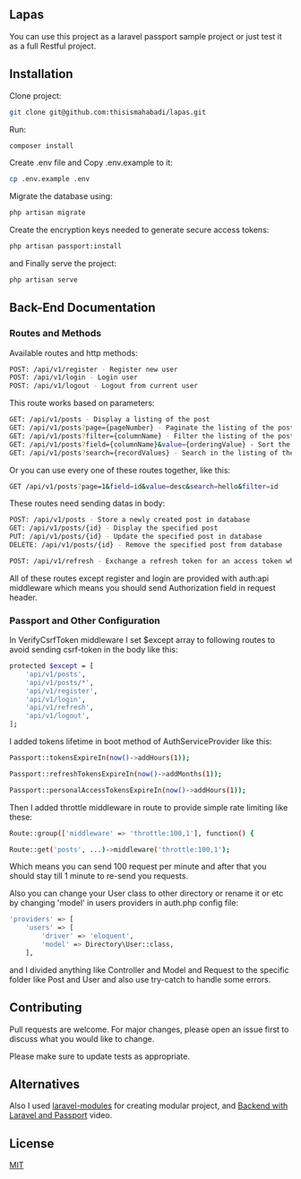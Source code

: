 ## Lapas
You can use this project as a laravel passport sample project or just test it as a full Restful project.

## Installation
Clone project:
```bash
git clone git@github.com:thisismahabadi/lapas.git
```

Run:
```bash
composer install
```

Create .env file and Copy .env.example to it:
```bash
cp .env.example .env
```

Migrate the database using:
```bash
php artisan migrate
```

Create the encryption keys needed to generate secure access tokens:
```bash
php artisan passport:install
```

and Finally serve the project:
```bash
php artisan serve
```

## Back-End Documentation

### Routes and Methods

Available routes and http methods:

```bash
POST: /api/v1/register - Register new user
POST: /api/v1/login - Login user
POST: /api/v1/logout - Logout from current user
```

This route works based on parameters:

```bash
GET: /api/v1/posts - Display a listing of the post
GET: /api/v1/posts?page={pageNumber} - Paginate the listing of the post
GET: /api/v1/posts?filter={columnName} - Filter the listing of the post
GET: /api/v1/posts?field={columnName}&value={orderingValue} - Sort the listing of the post
GET: /api/v1/posts?search={recordValues} - Search in the listing of the post
```

Or you can use every one of these routes together, like this:

```bash
GET /api/v1/posts?page=1&field=id&value=desc&search=hello&filter=id
```

These routes need sending datas in body:

```bash
POST: /api/v1/posts - Store a newly created post in database
GET: /api/v1/posts/{id} - Display the specified post
PUT: /api/v1/posts/{id} - Update the specified post in database
DELETE: /api/v1/posts/{id} - Remove the specified post from database

POST: /api/v1/refresh - Exchange a refresh token for an access token when the access token has expired
```

All of these routes except register and login are provided with auth:api middleware which means you should send Authorization field in request header.

### Passport and Other Configuration

In VerifyCsrfToken middleware I set $except array to following routes to avoid sending csrf-token in the body like this:

```bash
protected $except = [
    'api/v1/posts',
    'api/v1/posts/*',
    'api/v1/register',
    'api/v1/login',
    'api/v1/refresh',
    'api/v1/logout',
];
```

I added tokens lifetime in boot method of AuthServiceProvider like this:

```bash
Passport::tokensExpireIn(now()->addHours(1));

Passport::refreshTokensExpireIn(now()->addMonths(1));

Passport::personalAccessTokensExpireIn(now()->addHours(1));
```

Then I added throttle middleware in route to provide simple rate limiting like these:

```bash
Route::group(['middleware' => 'throttle:100,1'], function() {

Route::get('posts', ...)->middleware('throttle:100,1');
```
Which means you can send 100 request per minute and after that you should stay till 1 minute to re-send you requests.

Also you can change your User class to other directory or rename it or etc by changing 'model' in users providers in auth.php config file:

```bash
'providers' => [
    'users' => [
        'driver' => 'eloquent',
        'model' => Directory\User::class,
    ],
```

and I divided anything like Controller and Model and Request to the specific folder like Post and User and also use try-catch to handle some errors.

## Contributing
Pull requests are welcome. For major changes, please open an issue first to discuss what you would like to change.

Please make sure to update tests as appropriate.

## Alternatives
Also I used [laravel-modules](https://github.com/nWidart/laravel-modules) for creating modular project, and [Backend with Laravel and Passport](https://www.youtube.com/watch?v=StFvAYmg04o&t=799s) video.

## License
[MIT](https://choosealicense.com/licenses/mit/)